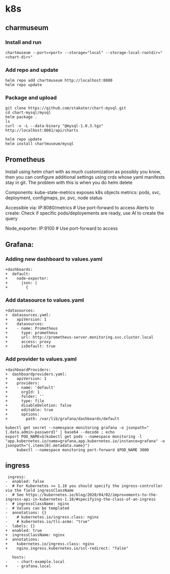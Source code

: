 # k8s
## charmuseum
### Install and run
```
chartmuseum --port=<port> --storage="local" --storage-local-rootdir="<chart-dir>"
```
### Add repo and update
```
helm repo add chartmuseum http://localhost:8080
helm repo update
```
### Package and upload
```
git clone https://github.com/stakater/chart-mysql.git
cd chart-mysql/mysql
helm package .
ls
curl -v -L --data-binary "@mysql-1.0.3.tgz" http://localhost:8081/api/charts

helm repo update
helm install chartmuseum/mysql
```

## Prometheus
Install using helm chart with as much customization as possibly you know, then you can configure additional settings using crds whose yaml manifests stay in git. The problem with this is when you do helm delete

Components:
kube-state-metrics
exposes k8s objects metrics:
pods, svc, deployment, configmaps, pv, pvc, node status

Accessible via: IP:8080/metrics # Use port-forward to access
Alerts to create:
Check if specific pods/deployements are ready, use AI to create the query


Node_exporter:
IP:9100 # Use port-forward to access


## Grafana:
### Adding new dashboard to values.yaml
```
+dashboards:
+  default:
+    node-exporter:
+      json: |
+        {
```
### Add datasource to values.yaml
```
+datasources:
+  datasources.yaml:
+    apiVersion: 1
+    datasources:
+    - name: Prometheus
+      type: prometheus
+      url: http://prometheus-server.monitoring.svc.cluster.local
+      access: proxy
+      isDefault: true
```
### Add provider to values.yaml
```
+dashboardProviders:
+  dashboardproviders.yaml:
+    apiVersion: 1
+    providers:
+    - name: 'default'
+      orgId: 1
+      folder: ''
+      type: file
+      disableDeletion: false
+      editable: true
+      options:
+        path: /var/lib/grafana/dashboards/default

kubectl get secret --namespace monitoring grafana -o jsonpath="{.data.admin-password}" | base64 --decode ; echo
export POD_NAME=$(kubectl get pods --namespace monitoring -l "app.kubernetes.io/name=grafana,app.kubernetes.io/instance=grafana" -o jsonpath="{.items[0].metadata.name}")
     kubectl --namespace monitoring port-forward $POD_NAME 3000
```  
## ingress
```
 ingress:
-  enabled: false
-  # For Kubernetes >= 1.18 you should specify the ingress-controller via the field ingressClassName
-  # See https://kubernetes.io/blog/2020/04/02/improvements-to-the-ingress-api-in-kubernetes-1.18/#specifying-the-class-of-an-ingress
-  # ingressClassName: nginx
-  # Values can be templated
-  annotations: {}
-    # kubernetes.io/ingress.class: nginx
-    # kubernetes.io/tls-acme: "true"
-  labels: {}
+  enabled: true
+  ingressClassName: nginx
+  annotations:
+    kubernetes.io/ingress.class: nginx
+    nginx.ingress.kubernetes.io/ssl-redirect: "false"

   hosts:
-    - chart-example.local
+    - grafana.local
```

